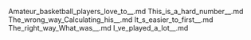 Amateur_basketball_players_love_to__.md
This_is_a_hard_number__.md
The_wrong_way_Calculating_his__.md
It_s_easier_to_first__.md
The_right_way_What_was__.md
I_ve_played_a_lot__.md